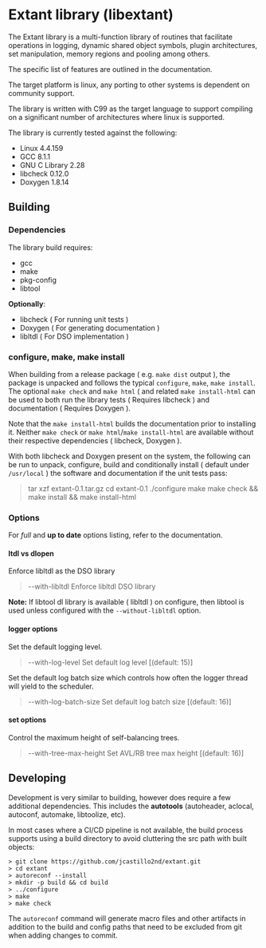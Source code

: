# Extant library (libextant) #

The Extant library is a multi-function library of routines that facilitate
operations in logging, dynamic shared object symbols, plugin architectures, set
manipulation, memory regions and pooling among others.

The specific list of features are outlined in the documentation.

The target platform is linux, any porting to other systems is dependent on
community support.

The library is written with C99 as the target language to support compiling on
a significant number of architectures where linux is supported.

The library is currently tested against the following:

* Linux 4.4.159
* GCC 8.1.1
* GNU C Library 2.28
* libcheck 0.12.0
* Doxygen 1.8.14

## Building ##

### Dependencies ###

The library build requires:

* gcc
* make
* pkg-config
* libtool

**Optionally**:

* libcheck ( For running unit tests )
* Doxygen ( For generating documentation )
* libltdl ( For DSO implementation )

### configure, make, make install ###

When building from a release package ( e.g. `make dist` output ), the package
is unpacked and follows the typical `configure`, `make`, `make install`. The
optional `make check` and `make html` ( and related `make install-html` can be
used to both run the library tests ( Requires libcheck ) and documentation (
Requires Doxygen ).

Note that the `make install-html` builds the documentation prior to installing
it. Neither `make check` or `make html`/`make install-html` are available
without their respective dependencies ( libcheck, Doxygen ).

With both libcheck and Doxygen present on the system, the following can be run
to unpack, configure, build and conditionally install ( default under
`/usr/local` ) the software and documentation if the unit tests pass:

  > tar xzf extant-0.1.tar.gz
  > cd extant-0.1
  > ./configure
  > make
  > make check && make install && make install-html

### Options ###

For _full_ and **up to date** options listing, refer to the documentation.

#### ltdl vs dlopen ####

Enforce libltdl as the DSO library

  > --with-libltdl          Enforce libltdl DSO library

**Note:** If libtool dl library is available ( libltdl ) on configure, then libtool is
used unless configured with the `--without-libltdl` option.

#### logger options ####

Set the default logging level.

  > --with-log-level        Set default log level [(default: 15)]

Set the default log batch size which controls how often the logger thread will
yield to the scheduler.

  > --with-log-batch-size   Set default log batch size [(default: 16)]

#### set options ####

Control the maximum height of self-balancing trees.

  > --with-tree-max-height  Set AVL/RB tree max height [(default: 16)]

## Developing ##

Development is very similar to building, however does require a few additional
dependencies. This includes the **autotools** (autoheader, aclocal, autoconf,
automake, libtoolize, etc).

In most cases where a CI/CD pipeline is not available, the build process
supports using a build directory to avoid cluttering the src path with built
objects:

    > git clone https://github.com/jcastillo2nd/extant.git
    > cd extant
    > autoreconf --install
    > mkdir -p build && cd build
    > ../configure
    > make
    > make check

The `autoreconf` command will generate macro files and other artifacts in
addition to the build and config paths that need to be excluded from git when
adding changes to commit.
